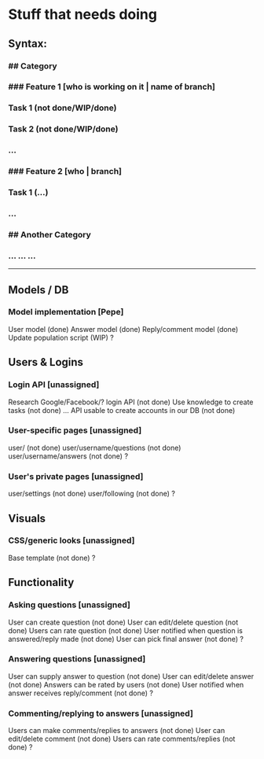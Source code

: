 # Stuff that needs doing

## Syntax: 
### \#\# Category
### \#\#\# Feature 1 [who is working on it | name of branch]
### Task 1 (not done/WIP/done)
### Task 2 (not done/WIP/done)
### ...
### \#\#\# Feature 2 [who | branch]
### Task 1 (...)
### ...
### \#\# Another Category
### ... ... ...
----

## Models / DB
### Model implementation [Pepe]
User model (done)
Answer model (done)
Reply/comment model (done)
Update population script (WIP)
?
## Users & Logins
### Login API [unassigned]
Research Google/Facebook/? login API (not done)
Use knowledge to create tasks (not done)
...
API usable to create accounts in our DB (not done)
### User-specific pages [unassigned]
user/<username> (not done)
user/username/questions (not done)
user/username/answers (not done)
?
### User's private pages [unassigned]
user/settings (not done)
user/following (not done)
?
## Visuals

### CSS/generic looks [unassigned]
Base template (not done)
?

## Functionality
### Asking questions [unassigned]
User can create question (not done)
User can edit/delete question (not done)
Users can rate question (not done)
User notified when question is answered/reply made (not done)
User can pick final answer (not done)
?
### Answering questions [unassigned]
User can supply answer to question (not done)
User can edit/delete answer (not done)
Answers can be rated by users (not done)
User notified when answer receives reply/comment (not done)
?
### Commenting/replying to answers [unassigned]
Users can make comments/replies to answers (not done)
User can edit/delete comment (not done)
Users can rate comments/replies (not done)
?
